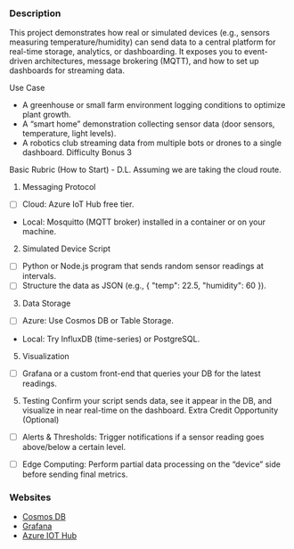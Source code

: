 ### Description

This project demonstrates how real or simulated devices (e.g., sensors measuring
temperature/humidity) can send data to a central platform for real-time storage,
analytics, or dashboarding. It exposes you to event-driven architectures, message
brokering (MQTT), and how to set up dashboards for streaming data.

Use Case
 - 	A greenhouse or small farm environment logging conditions to optimize plant growth.
 - 	A “smart home” demonstration collecting sensor data (door sensors, temperature, light levels).
 - 	A robotics club streaming data from multiple bots or drones to a single dashboard.
Difficulty Bonus
3

Basic Rubric (How to Start) - D.L. Assuming we are taking the cloud route.
1.	Messaging Protocol
- [ ] Cloud: Azure IoT Hub free tier.
- Local: Mosquitto (MQTT broker) installed in a container or on your machine.
2.	Simulated Device Script
- [ ] Python or Node.js program that sends random sensor readings at intervals.
- [ ] Structure the data as JSON (e.g., { "temp": 22.5, "humidity": 60 }).
3.	Data Storage
- [ ] Azure: Use Cosmos DB or Table Storage.
-	Local: Try InfluxDB (time-series) or PostgreSQL.
5.	Visualization
- [ ] Grafana or a custom front-end that queries your DB for the latest readings.
5.	Testing
Confirm your script sends data, see it appear in the DB, and visualize in near real-time on the dashboard.
Extra Credit Opportunity (Optional)
- [ ]	Alerts & Thresholds: Trigger notifications if a sensor reading goes above/below a certain level.
- [ ]	Edge Computing: Perform partial data processing on the “device” side before sending final metrics.


### Websites

 - [Cosmos DB](https://azure.microsoft.com/en-us/products/cosmos-db/)
 - [Grafana](https://grafana.com/)
 - [Azure IOT Hub](https://learn.microsoft.com/en-us/azure/iot-hub/create-hub?tabs=portal)
